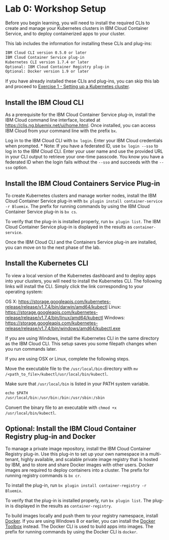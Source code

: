 # Lab 0: Workshop Setup


Before you begin learning, you will need to install the required CLIs to create and manage your Kubernetes clusters in IBM Cloud Container Service, and to deploy containerized apps to your cluster.

This lab includes the information for installing these CLIs and plug-ins:

``` txt
IBM Cloud CLI version 0.5.0 or later
IBM Cloud Container Service plug-in
Kubernetes CLI version 1.7.4 or later
Optional: IBM Cloud Container Registry plug-in
Optional: Docker version 1.9 or later
```

If you have already installed these CLIs and plug-ins, you can skip this lab and proceed to [Exercise 1 - Setting up a Kubernetes cluster](exercise-1/README.md).


## Install the IBM Cloud CLI

As a prerequisite for the IBM Cloud Container Service plug-in, install the IBM Cloud command line interface, located at https://clis.ng.bluemix.net/ui/home.html. Once installed, you can access IBM Cloud from your command line with the prefix `bx`.

Log in to the IBM Cloud CLI with `bx login`. Enter your IBM Cloud credentials when prompted.
    * Note: If you have a federated ID, use `bx login --sso` to log in to the IBM Cloud CLI. Enter your user name and use the provided URL in your CLI output to retrieve your one-time passcode. You know you have a federated ID when the login fails without the `--sso` and succeeds with the `--sso` option.

## Install the IBM Cloud Containers Service Plug-in

To create Kubernetes clusters and manage worker nodes, install the IBM Cloud Container Service plug-in with `bx plugin install container-service -r Bluemix`. The prefix for running commands by using the IBM Cloud Container Service plug-in is `bx cs`.

To verify that the plug-in is installed properly, run `bx plugin list`. The IBM Cloud Container Service plug-in is displayed in the results as `container-service`.

Once the IBM Cloud CLI and the Containers Service plug-in are installed, you can move on to the next phase of the lab.

## Install the Kubernetes CLI

To view a local version of the Kubernetes dashboard and to deploy apps into your clusters, you will need to install the Kubernetes CLI. The following links will install the CLI. Simply click the link corresponding to your operating system:

OS X: https://storage.googleapis.com/kubernetes-release/release/v1.7.4/bin/darwin/amd64/kubectl
Linux: https://storage.googleapis.com/kubernetes-release/release/v1.7.4/bin/linux/amd64/kubectl
Windows: https://storage.googleapis.com/kubernetes-release/release/v1.7.4/bin/windows/amd64/kubectl.exe

If you are using Windows, install the Kubernetes CLI in the same directory as the IBM Cloud CLI. This setup saves you some filepath changes when you run commands later.

If you are using OSX or Linux, complete the following steps.

Move the executable file to the `/usr/local/bin` directory with `mv /<path_to_file>/kubectl/usr/local/bin/kubectl`.

Make sure that `/usr/local/bin` is listed in your PATH system variable.

```txt
echo $PATH
/usr/local/bin:/usr/bin:/bin:/usr/sbin:/sbin
```
Convert the binary file to an executable with `chmod +x /usr/local/bin/kubectl`.

## Optional: Install the IBM Cloud Container Registry plug-in and Docker

To manage a private image repository, install the IBM Cloud Container Registry plug-in. Use this plug-in to set up your own namespace in a multi-tenant, highly available, and scalable private image registry that is hosted by IBM, and to store and share Docker images with other users. Docker images are required to deploy containers into a cluster. The prefix for running registry commands is `bx cr`.

To install the plug-in, run `bx plugin install container-registry -r Bluemix`.

To verify that the plug-in is installed properly, run `bx plugin list`. The plug-in is displayed in the results as `container-registry`.

To build images locally and push them to your registry namespace, install [Docker](https://www.docker.com/community-edition#/download). If you are using Windows 8 or earlier, you can install the [Docker Toolbox](https://www.docker.com/products/docker-toolbox) instead. The Docker CLI is used to build apps into images. The prefix for running commands by using the Docker CLI is `docker`.
